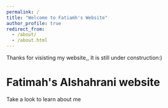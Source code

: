 ```yaml
---
permalink: /
title: "Welcome to Fatiamh's Website"
author_profile: true
redirect_from: 
  - /about/
  - /about.html
---
```


Thanks for visisting my website,, It is still under construction:)

Fatimah's Alshahrani website
======
Take a look  to learn about me
